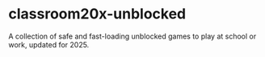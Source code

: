 # classroom20x-unblocked
A collection of safe and fast-loading unblocked games to play at school or work, updated for 2025.
